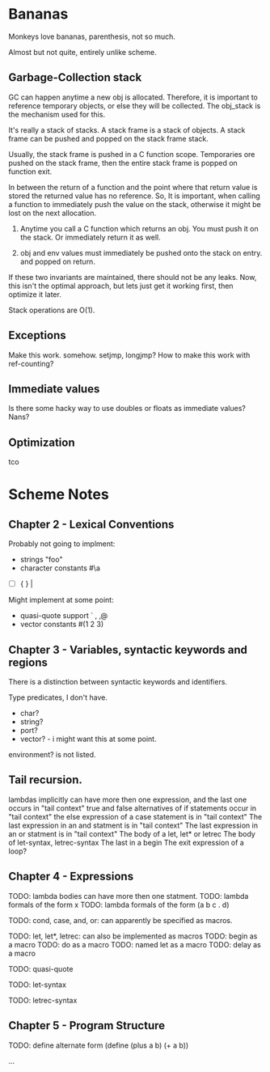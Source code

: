 Bananas
===================

Monkeys love bananas, parenthesis, not so much.

Almost but not quite, entirely unlike scheme.

Garbage-Collection stack
----------------------------
GC can happen anytime a new obj is allocated.
Therefore, it is important to reference temporary objects, or else they will be collected.
The obj_stack is the mechanism used for this.

It's really a stack of stacks.  A stack frame is a stack of objects.
A stack frame can be pushed and popped on the stack frame stack.

Usually, the stack frame is pushed in a C function scope.
Temporaries ore pushed on the stack frame, then the entire stack frame is popped on function exit.

In between the return of a function and the point where that return value is stored
the returned value has no reference.  So, It is important, when calling a function to 
immediately push the value on the stack, otherwise it might be lost on the next allocation.

  1) Anytime you call a C function which returns an obj. You must push it on the stack.
     Or immediately return it as well.

  2) obj and env values must immediately be pushed onto the stack on entry. and popped on return.

If these two invariants are maintained, there should not be any leaks.
Now, this isn't the optimal approach, but lets just get it working first, then optimize it later.

Stack operations are O(1).

Exceptions
----------------
Make this work. somehow. setjmp, longjmp?
How to make this work with ref-counting?

Immediate values
-------------------
Is there some hacky way to use doubles or floats as immediate values?  Nans?

Optimization
------------------------
tco

Scheme Notes
====================

Chapter 2 - Lexical Conventions
----------------------------------

Probably not going to implment:

* strings "foo"
* character constants #\a
* [ ] { } | 

Might implement at some point:

* quasi-quote support ` , ,@
* vector constants #(1 2 3)

Chapter 3 - Variables, syntactic keywords and regions
-----------------------------------------------------------

There is a distinction between syntactic keywords and identifiers.

Type predicates, I don't have.

* char?
* string?
* port?
* vector? - i might want this at some point.

environment? is not listed.

Tail recursion.
-------------------------
lambdas implicitly can have more then one expression, and the last one occurs in "tail context"
true and false alternatives of if statements occur in "tail context"
the else expression of a case statement is in "tail context"
The last expression in an and statment is in "tail context"
The last expression in an or statment is in "tail context"
The body of a let, let* or letrec
The body of let-syntax, letrec-syntax
The last in a begin
The exit expression of a loop?

Chapter 4 - Expressions
---------------------------

TODO: lambda bodies can have more then one statment.
TODO: lambda formals of the form x
TODO: lambda formals of the form (a b c . d)

TODO: cond, case, and, or: can apparently be specified as macros.

TODO: let, let*, letrec: can also be implemented as macros
TODO: begin as a macro
TODO: do as a macro
TODO: named let as a macro
TODO: delay as a macro

TODO: quasi-quote

TODO: let-syntax

TODO: letrec-syntax

Chapter 5 - Program Structure
----------------------------------

TODO: define alternate form (define (plus a b) (+ a b))

...
